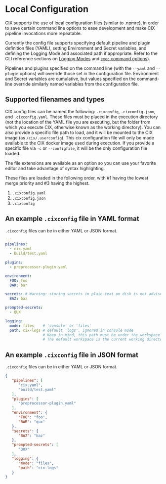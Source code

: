# Local Configuration

CIX supports the use of local configuration files (similar to .npmrc), in order to save certain command line options to
ease development and make CIX pipeline invocations more repeatable.

Currently the config file supports specifying default pipeline and plugin definition files (YAML), setting Environment
and Secret variables, and defining the Logging Mode and associated path if appropriate. Refer to the CLI reference
sections on [Logging Modes](/reference/cli#logging-modes) and [`exec` command options](/reference/cli#cix-exec)).

Pipelines and plugins specified on the command line (with the `--yaml` and `--plugin` options) will override those set
in the configuration file. Environment and Secret variables are cumulative, but values specified on the command-line
override similarly named variables from the configuration file.

## Supported filenames and types
CIX config files can be named the following: `.cixconfig`, `.cixconfig.json`, and `.cixconfig.yaml`. These files must
be placed in the execution directory (not the location of the YAML file you are executing, but the folder from which you
execute CIX, otherwise known as the working directory). You can also provide a specific file path to load, and it will
be mounted to the CIX image (as `/cix/.userconfig`). This cix configuration file will only be made available to the CIX
docker image used during execution. If you provide a specific file via `-c` or `--configfile`, it will be the only
configuration file loaded.

The file extensions are available as an option so you can use your favorite editor and take advantage of syntax
highlighting.

These files are loaded in the following order, with #1 having the lowest merge priority and #3 having the highest.

1. `.cixconfig.yaml`
2. `.cixconfig.json`
3. `.cixconfig`

## An example `.cixconfig` file in YAML format
`.cixconfig` files can be in either YAML or JSON format.
```yaml
---
pipelines:
  - cix.yaml
  - build/test.yaml

plugins:
  - preprocessor-plugin.yaml

environment:
  FOO: foo
  BAR: bar

secrets: # Warning: storing secrets in plain text on disk is not advised. Try using --secret-prompt <key> or one of the --secret(s) options.
  BAZ: baz

prompted-secrets:
  - QUX

logging:
  mode: files    # 'console' or 'files'
  path: cix-logs # default 'logs', ignored in console mode
                 # Keep in mind, this path must be under the workspace you specify to be preserved.
                 # The default workspace is the current working directory.
```

## An example `.cixconfig` file in JSON format
`.cixconfig` files can be in either YAML or JSON format.
```json
{
   "pipelines": [
      "cix.yaml",
      "build/test.yaml"
   ],
   "plugins": [
      "preprocessor-plugin.yaml"
   ],
   "environment": {
      "FOO": "foo",
      "BAR": "qux"
   },
   "secrets": {
      "BAZ": "baz"
   },
   "prompted-secrets": [
      "QUX"
   ],
   "logging": {
      "mode": "files",
      "path": "cix-logs"
   }
}
```
